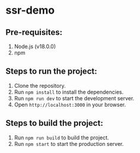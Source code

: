 # ssr-demo

## Pre-requisites:

1. Node.js (v18.0.0)
2. npm

## Steps to run the project:

1. Clone the repository.
2. Run `npm install` to install the dependencies.
3. Run `npm run dev` to start the development server.
4. Open `http://localhost:3000` in your browser.

## Steps to build the project:

1. Run `npm run build` to build the project.
2. Run `npm start` to start the production server.
